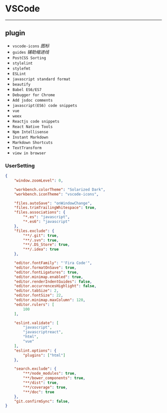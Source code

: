 # VSCode

---

## plugin
* `vscode-icons` *图标*
* `guides` *铺助缩进线*
* `PostCSS Sorting`
* `stylelint`
* `stylefmt`
* `ESLint`
* `javascript standard format`
* `beautify`
* `Babel ES6/ES7`
* `Debugger for Chrome`
* `Add jsdoc comments`
* `javascript(ES6) code snippets`
* `vue`
* `weex`
* `Reactjs code snippets`
* `React Native Tools`
* `Npm Intellisense`
* `Instant Markdown`
* `Markdown Shortcuts`
* `TextTransform`
* `view in browser`

### UserSetting
``` json
{
    "window.zoomLevel": 0,

    "workbench.colorTheme": "Solarized Dark",
    "workbench.iconTheme": "vscode-icons",

    "files.autoSave": "onWindowChange",
    "files.trimTrailingWhitespace": true,
    "files.associations": {
        "*.es": "javascript",
        "*.es6": "javascript"
    },
    "files.exclude": {
        "**/.git": true,
        "**/.svn": true,
        "**/.DS_Store": true,
        "**/.idea": true
    },

    "editor.fontFamily": "'Fira Code'",
    "editor.formatOnSave": true,
    "editor.fontLigatures": true,
    "editor.minimap.enabled": true,
    "editor.renderIndentGuides": false,
    "editor.occurrencesHighlight": false,
    "editor.tabSize": 2,
    "editor.fontSize": 22,
    "editor.minimap.maxColumn": 120,
    "editor.rulers": [
        100
    ],

    "eslint.validate": [
        "javascript",
        "javascriptreact",
        "html",
        "vue"
    ],
    "eslint.options": {
        "plugins": ["html"]
    },

    "search.exclude": {
        "**/node_modules": true,
        "**/bower_components": true,
        "**/dist": true,
        "**/coverage": true,
        "**/doc": true
    },
    "git.confirmSync": false,
}
```